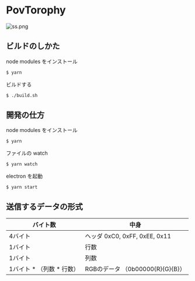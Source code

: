 # PovTorophy

![ss.png]()

## ビルドのしかた

node modules をインストール

```sh
$ yarn
```

ビルドする

```sh
$ ./build.sh
```

## 開発の仕方

node modules をインストール

```sh
$ yarn
```

ファイルの watch

```sh
$ yarn watch
```

electron を起動

```sh
$ yarn start
```

## 送信するデータの形式

| バイト数 | 中身 |
|---|---|
| 4バイト| ヘッダ 0xC0, 0xFF, 0xEE, 0x11 |
| 1バイト| 行数 |
| 1バイト| 列数 |
| 1バイト * （列数 * 行数）| RGBのデータ （0b00000{R}{G}{B}）|
